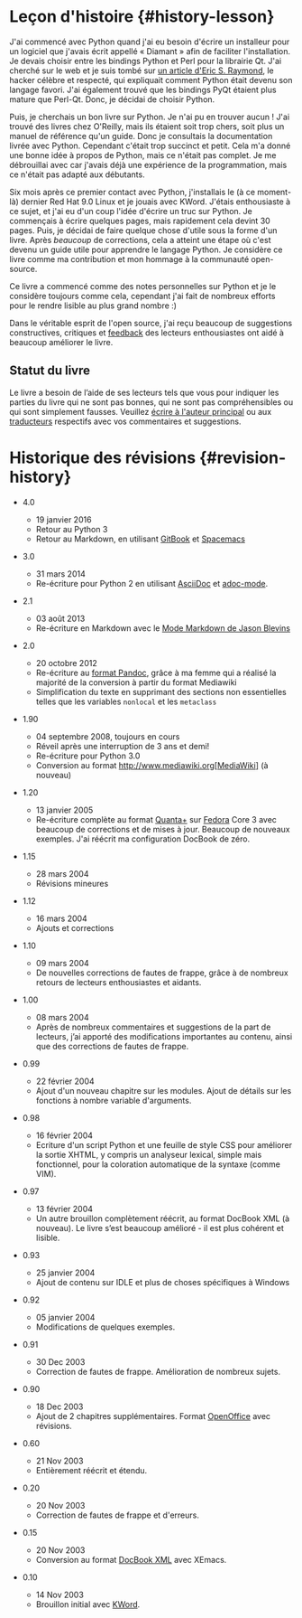 # Leçon d'histoire {#history-lesson}

J'ai commencé avec Python quand j'ai eu besoin d'écrire un installeur pour un logiciel que j'avais écrit appellé « Diamant » afin de faciliter l'installation. Je devais choisir entre les bindings Python et Perl pour la librairie Qt. J'ai cherché sur le web et je suis tombé sur [un article d'Eric S. Raymond](http://www.python.org/about/success/esr/), le hacker célèbre et respecté, qui expliquait comment Python était devenu son langage favori. J'ai également trouvé que les bindings PyQt étaient plus mature que Perl-Qt. Donc, je décidai de choisir Python.

Puis, je cherchais un bon livre sur Python. Je n'ai pu en trouver aucun ! J'ai trouvé des livres chez O'Reilly, mais ils étaient soit trop chers, soit plus un manuel de référence qu'un guide. Donc je consultais la documentation livrée avec Python. Cependant c'était trop succinct et petit. Cela m'a donné une bonne idée à propos de Python, mais ce n'était pas complet. Je me débrouillai avec car j'avais déjà une expérience de la programmation, mais ce n'était pas adapté aux débutants.

Six mois après ce premier contact avec Python, j'installais le (à ce moment-là) dernier Red Hat 9.0 Linux et je jouais avec KWord. J'étais enthousiaste à ce sujet, et j'ai eu d'un coup l'idée d'écrire un truc sur Python. Je commençais à écrire quelques pages, mais rapidement cela devint 30 pages. Puis, je décidai de faire quelque chose d'utile sous la forme d'un livre. Après _beaucoup_ de corrections, cela a atteint une étape où c'est devenu un guide utile pour apprendre le langage Python.  Je considère ce livre comme ma contribution et mon  hommage à la communauté open-source.

Ce livre a commencé comme des notes personnelles sur Python et je le considère toujours comme cela, cependant j'ai fait de nombreux efforts pour le rendre lisible au plus grand nombre :)

Dans le véritable esprit de l'open source, j'ai reçu beaucoup de suggestions constructives, critiques et [feedback](./README.md#who-reads-bop) des lecteurs enthousiastes ont aidé à beaucoup améliorer le livre.

## Statut du livre

Le livre a besoin de l’aide de ses lecteurs tels que vous pour indiquer les parties du livre qui ne sont pas bonnes, qui ne sont pas compréhensibles ou qui sont simplement fausses. Veuillez [écrire à l'auteur principal](https://www.swaroopch.com/contact/) ou aux [traducteurs](./translations.md#translations) respectifs avec vos commentaires et suggestions.

# Historique des révisions {#revision-history}

- 4.0
    - 19 janvier 2016
    - Retour au Python 3
    - Retour au Markdown, en utilisant [GitBook](https://www.gitbook.com) et [Spacemacs](http://spacemacs.org)

- 3.0
    - 31 mars 2014
    - Re-écriture pour Python 2 en utilisant [AsciiDoc](http://asciidoctor.org/docs/what-is-asciidoc/) et [adoc-mode](https://github.com/sensorflo/adoc-mode/wiki).

- 2.1
    - 03 août 2013
    - Re-écriture en Markdown avec le [Mode Markdown de Jason Blevins](http://jblevins.org/projects/markdown-mode/)

- 2.0
    - 20 octobre 2012
    - Re-écriture au [format Pandoc](http://johnmacfarlane.net/pandoc/README.html), grâce à ma femme qui a réalisé la majorité de la conversion à partir du format Mediawiki
    - Simplification du texte en supprimant des sections non essentielles telles que les variables `nonlocal` et les `metaclass`

- 1.90
    - 04 septembre 2008, toujours en cours
    - Réveil après une interruption de 3 ans et demi!
    - Re-écriture pour Python 3.0
    - Conversion au format http://www.mediawiki.org[MediaWiki] (à nouveau)

- 1.20
    - 13 janvier 2005
    - Re-écriture complète au format [Quanta+](https://en.wikipedia.org/wiki/Quanta_Plus) sur [Fedora](http://fedoraproject.org/) Core 3 avec beaucoup de corrections et de mises à jour. Beaucoup de nouveaux exemples. J'ai réécrit ma configuration DocBook de zéro.

- 1.15
    - 28 mars 2004
    - Révisions mineures

- 1.12
    - 16 mars 2004
    - Ajouts et corrections

- 1.10
    - 09 mars 2004
    - De nouvelles corrections de fautes de frappe, grâce à de nombreux retours de lecteurs enthousiastes et aidants.

- 1.00
    - 08 mars 2004
    - Après de nombreux commentaires et suggestions de la part de lecteurs, j’ai apporté des modifications importantes au contenu, ainsi que des corrections de fautes de frappe.

- 0.99
    - 22 février 2004
    - Ajout d'un nouveau chapitre sur les modules. Ajout de détails sur les fonctions à nombre variable d'arguments.

- 0.98
    - 16 février 2004
    - Ecriture d'un script Python et une feuille de style CSS pour améliorer la sortie XHTML, y compris un analyseur lexical, simple mais fonctionnel, pour la coloration automatique de la syntaxe (comme VIM).

- 0.97
    - 13 février 2004
    - Un autre brouillon complètement réécrit, au format DocBook XML (à nouveau). Le livre s’est beaucoup amélioré - il est plus cohérent et lisible.

- 0.93
    - 25 janvier 2004
    - Ajout de contenu sur IDLE et plus de choses spécifiques à Windows

- 0.92
    - 05 janvier 2004
    - Modifications de quelques exemples.

- 0.91
    - 30 Dec 2003
    - Correction de fautes de frappe. Amélioration de nombreux sujets.

- 0.90
    - 18 Dec 2003
    - Ajout de 2 chapitres supplémentaires. Format [OpenOffice](https://en.wikipedia.org/wiki/OpenOffice) avec révisions.

- 0.60
    - 21 Nov 2003
    - Entièrement réécrit et étendu.

- 0.20
    - 20 Nov 2003
    - Correction de fautes de frappe et d'erreurs.

- 0.15
    - 20 Nov 2003
    - Conversion au format [DocBook XML](https://en.wikipedia.org/wiki/DocBook) avec XEmacs.

- 0.10
    - 14 Nov 2003
    - Brouillon initial avec [KWord](https://en.wikipedia.org/wiki/Kword).
